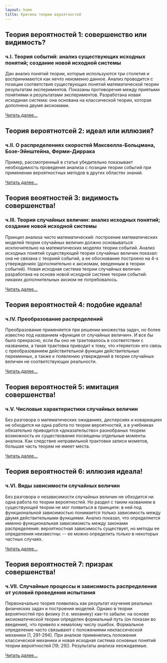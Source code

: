 ```yaml
---
layout: home
title: Критика теории вероятностей
---
```


## Теория вероятностей 1: совершенство или видимость?

### ч.I. Теория событий: анализ существующих исходных понятий; создание новой исходной системы

Дан анализ понятий теории, которые используются три столетия и воспринимаются как нечто неизменно данное. Анализ проводится с позиции соответствия существующих понятий математической теории результатам экспериментов. Показаны противоречия между приятыми понятиями и результатами экспериментов. Разработана новая исходаная система: она основана на классической теории, которая дополнена двумя аксиомами.

[Читать далее...](https://bondarchukii.github.io/probabilitytheory1/)

## Теория вероятнотсей 2: идеал или иллюзия?

### ч.II. О распределениях скоростей Максвелла-Больцмана, Бозе-Эйнштейна, Ферми-Диррака

Пример, рассмотренный в статье убедительно показывает необходимость проведения анализа с позиции теории событий при применении вероятностных методов в других областях знаний.

[Читать далее...](https://bondarchukii.github.io/probabilitytheory2/)

## Теория веоятностей 3: видимость  совершенства!

### ч.III. Теория случайных величин: анализ исходных понятий; создание новой исходной системы

Принцип анализа чисто математический: построение математических моделей теории случайных величин должно основываться исключительно на математических моделях теории событий. Анализ исходных понятий существующей теории случайных величин показал: она не связана с теорией событий, а ее обоснование построено  на 4-х утверждениях (дополнительно к аксиомам, введенным в теории событий). Новая исходная система теории случайных величин разработана на основе новой исходной системе теории событий: никаких дополнительных аксиом не потребовалось.

[Читать далее...](https://bondarchukii.github.io/probabilitytheory3/)

## Теория вероятностей 4: подобие  идеала!

### ч.IV. Преобразование распределений

Преобразование применяется при решении множества задач, но более известно под названием «функция от случайных величин». И все бы было прекрасно,  если бы оно не трактовалось в соответствии с названием, а такая трактовка  приводит к тому, что «теряется» его связь с преобразованием действительной функции действительных переменных, а также к появлению  утверждений в теории случайных величин не соответствующих реальности.

[Читать далее...](https://bondarchukii.github.io/probabilitytheory4/)

## Теория вероятностей 5: имитация совершенства!

### ч.V.  Числовые характеристики случайных величин

Без разговора о математических ожиданиях, дисперсиях и ковариациях не обходится ни одна работа по теории вероятностей, а в учебниках обязательно приводится «доказательство» разнобраных теорем:  возможность их существования посвящены отдельные моменты  анализа. Как следствие неправильной трактовки записи мометов, большая часть теорем не имеет места.

[Читать далее...](https://bondarchukii.github.io/probabilitytheory5/)

## Теория вероятностей 6: иллюзия идеала!

### ч.VI. Виды зависимости случайных величин

Без разговора о независимости случайных величин не обходится ни одна работа по теории вероятностей. Но раздел с таким названием  в существующей теории не мог появиться в принципе: в ней под функциональной зависимостью понимается только зависимость между двумя действительными функциями.  Анализ показал, что определяется именно функциональная зависимомсть между законами распределения: вероятностная зависимость существует, но методы ее определения неизвестны: -- ее можно определить только в некоторых частных случаях. 

[Читать далее...](https://bondarchukii.github.io/probabilitytheory6/)

## Теория вероятностей 7: призрак  совершенства!

### ч.VII. Случайные процессы и зависимость распределения от условий проведения испытания

Первоначально теория появилась как результат изучения реальных физических задач и построения моделей. Однако в теории вероятностей про физику (т.е. механику) как-то забыли: на основе аксиоматической теории определен формальный путь (он показан во введении), что привело к немалому числу ошибок. Формальное определение часто связывают с положениями неклассической механики [1, 291-294]. При анализе применялись положения классической механики и новая исходная система основных понятий теории вероятностей [19; 29]). Результаты анализа неожидаемые.

[Читать далее...](https://bondarchukii.github.io/probabilitytheory7/)
